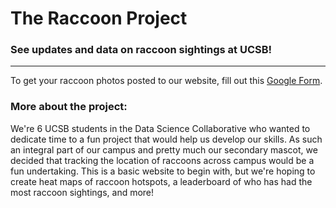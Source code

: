 # The Raccoon Project
### See updates and data on raccoon sightings at UCSB!

---

To get your raccoon photos posted to our website, fill out this [Google Form](https://docs.google.com/forms/d/e/1FAIpQLScyYq007R7xrO8xYOIY1na7PEoYa1ejm--bjTtZvgeA_fTpow/viewform?usp=header).

### More about the project:
We're 6 UCSB students in the Data Science Collaborative who wanted to dedicate time to a fun project that would help us develop our skills.
As such an integral part of our campus and pretty much our secondary mascot, we decided that tracking the location of raccoons across campus 
would be a fun undertaking. This is a basic website to begin with, but we're hoping to create heat maps of raccoon hotspots, a leaderboard
of who has had the most raccoon sightings, and more!
